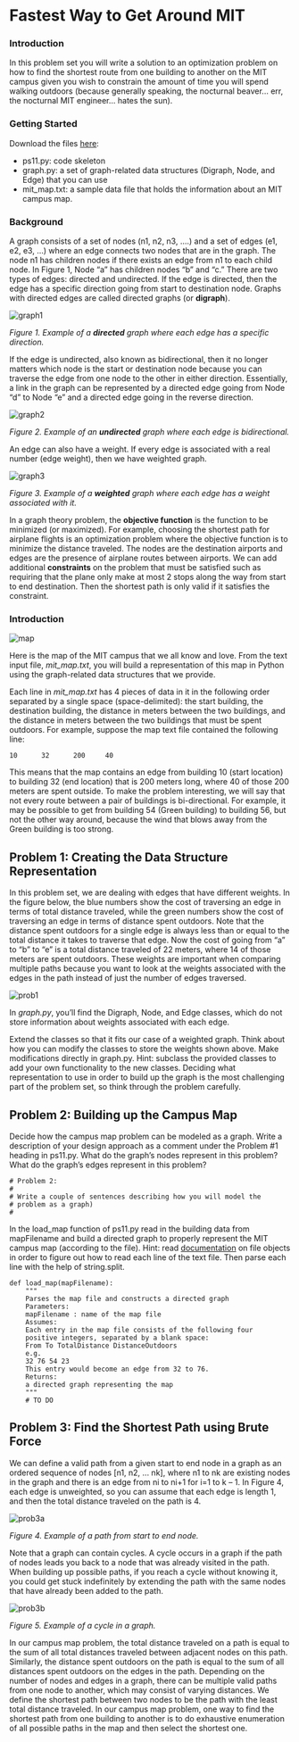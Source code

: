 
# Fastest Way to Get Around MIT

### Introduction

In this problem set you will write a solution to an optimization problem on how to find the
shortest route from one building to another on the MIT campus given you wish to constrain the
amount of time you will spend walking outdoors (because generally speaking, the nocturnal
beaver... err, the nocturnal MIT engineer... hates the sun).

### Getting Started

Download the files [here]:

[here]: http://ocw.mit.edu/courses/electrical-engineering-and-computer-science/6-00sc-introduction-to-computer-science-and-programming-spring-2011/unit-3/lecture-24-avoiding-statistical-fallacies/ps11.zip

* ps11.py: code skeleton
* graph.py: a set of graph-related data structures (Digraph, Node, and Edge) that you can use
* mit_map.txt: a sample data file that holds the information about an MIT campus map.

### Background

A graph consists of a set of nodes (n1, n2, n3, ....) and a set of edges (e1, e2, e3, ...) where an edge
connects two nodes that are in the graph. The node n1 has children nodes if there exists an edge
from n1 to each child node. In Figure 1, Node “a” has children nodes “b” and “c.”
There are two types of edges: directed and undirected. If the edge is directed, then the edge has a
specific direction going from start to destination node. Graphs with directed edges are called
directed graphs (or **digraph**).

![graph1](graph1.gif)

*Figure 1. Example of a __directed__ graph where each edge has a specific direction.*

If the edge is undirected, also known as bidirectional, then it no longer matters which node is the
start or destination node because you can traverse the edge from one node to the other in either
direction. Essentially, a link in the graph can be represented by a directed edge going from Node
“d” to Node “e” and a directed edge going in the reverse direction.

![graph2](graph2.gif)

*Figure 2. Example of an __undirected__ graph where each edge is bidirectional.*

An edge can also have a weight. If every edge is associated with a real number (edge weight),
then we have weighted graph.

![graph3](graph3.gif)

*Figure 3. Example of a __weighted__ graph where each edge has a weight associated with it.*

In a graph theory problem, the **objective function** is the function to be minimized (or
maximized). For example, choosing the shortest path for airplane flights is an optimization
problem where the objective function is to minimize the distance traveled. The nodes are the
destination airports and edges are the presence of airplane routes between airports. We can add
additional **constraints** on the problem that must be satisfied such as requiring that the plane only
make at most 2 stops along the way from start to end destination. Then the shortest path is only
valid if it satisfies the constraint.

### Introduction

![map](map.gif)

Here is the map of the MIT campus that we all know and love. From the text input file,
*mit_map.txt*, you will build a representation of this map in Python using the graph-related data
structures that we provide.

Each line in *mit_map.txt* has 4 pieces of data in it in the following order separated by a single
space (space-delimited): the start building, the destination building, the distance in meters
between the two buildings, and the distance in meters between the two buildings that must be
spent outdoors. For example, suppose the map text file contained the following line:

    10      32      200     40

This means that the map contains an edge from building 10 (start location) to building 32 (end
location) that is 200 meters long, where 40 of those 200 meters are spent outside.
To make the problem interesting, we will say that not every route between a pair of buildings is
bi-directional. For example, it may be possible to get from building 54 (Green building) to
building 56, but not the other way around, because the wind that blows away from the Green
building is too strong.

## Problem 1: Creating the Data Structure Representation

In this problem set, we are dealing with edges that have different weights. In the figure below,
the blue numbers show the cost of traversing an edge in terms of total distance traveled, while
the green numbers show the cost of traversing an edge in terms of distance spent outdoors. Note
that the distance spent outdoors for a single edge is always less than or equal to the total distance
it takes to traverse that edge. Now the cost of going from “a” to “b” to “e” is a total distance
traveled of 22 meters, where 14 of those meters are spent outdoors. These weights are important
when comparing multiple paths because you want to look at the weights associated with the
edges in the path instead of just the number of edges traversed.

![prob1](prob1.gif)

In *graph.py*, you’ll find the Digraph, Node, and Edge classes, which do not store information
about weights associated with each edge.

Extend the classes so that it fits our case of a weighted graph. Think about how you can modify
the classes to store the weights shown above. Make modifications directly in graph.py. Hint:
subclass the provided classes to add your own functionality to the new classes. Deciding what
representation to use in order to build up the graph is the most challenging part of the problem
set, so think through the problem carefully.

## Problem 2: Building up the Campus Map

Decide how the campus map problem can be modeled as a graph. Write a description of your
design approach as a comment under the Problem #1 heading in ps11.py. What do the graph’s
nodes represent in this problem? What do the graph’s edges represent in this problem?

    # Problem 2:
    #
    # Write a couple of sentences describing how you will model the
    # problem as a graph)
    #

In the load_map function of ps11.py read in the building data from mapFilename and build a
directed graph to properly represent the MIT campus map (according to the file). Hint: read
[documentation] on file objects in order to figure out how to read each line of the text file. Then
parse each line with the help of string.split.

[documentation]: http://docs.python.org/tutorial/inputoutput.html#reading-and-writing-files
    
    def load_map(mapFilename):
        """
        Parses the map file and constructs a directed graph
        Parameters:
        mapFilename : name of the map file
        Assumes:
        Each entry in the map file consists of the following four
        positive integers, separated by a blank space:
        From To TotalDistance DistanceOutdoors
        e.g.
        32 76 54 23
        This entry would become an edge from 32 to 76.
        Returns:
        a directed graph representing the map
        """
        # TO DO

## Problem 3: Find the Shortest Path using Brute Force

We can define a valid path from a given start to end node in a graph as an ordered sequence of
nodes [n1, n2, ... nk], where n1 to nk are existing nodes in the graph and there is an edge from ni to
ni+1 for i=1 to k – 1. In Figure 4, each edge is unweighted, so you can assume that each edge is
length 1, and then the total distance traveled on the path is 4.

![prob3a](prob3a.gif)

*Figure 4. Example of a path from start to end node.*

Note that a graph can contain cycles. A cycle occurs in a graph if the path of nodes leads you
back to a node that was already visited in the path. When building up possible paths, if you reach
a cycle without knowing it, you could get stuck indefinitely by extending the path with the same
nodes that have already been added to the path.

![prob3b](prob3b.gif)

*Figure 5. Example of a cycle in a graph.*

In our campus map problem, the total distance traveled on a path is equal to the sum of all total
distances traveled between adjacent nodes on this path. Similarly, the distance spent outdoors
on the path is equal to the sum of all distances spent outdoors on the edges in the path.
Depending on the number of nodes and edges in a graph, there can be multiple valid paths from
one node to another, which may consist of varying distances. We define the shortest path
between two nodes to be the path with the least total distance traveled. In our campus map
problem, one way to find the shortest path from one building to another is to do exhaustive
enumeration of all possible paths in the map and then select the shortest one.

